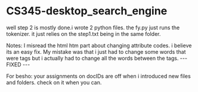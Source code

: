 # CS345-desktop_search_engine


well step 2 is mostly done.i wrote 2 python files. the fy.py just runs the tokenizer. it just relies on the step1.txt being in the same folder.



Notes:
I misread the html htm part about changing attribute codes. i believe its an easy fix.
My mistake was that i just had to change some words that were tags but i actually had to change all the words between the tags. ---FIXED ---

For besho:
your assignments on docIDs are off when i introduced new files and folders. check on it when you can. 
